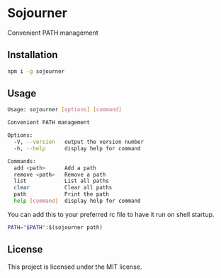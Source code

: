 # Sojourner

Convenient PATH management

## Installation

```bash
npm i -g sojourner
```

## Usage

```bash
Usage: sojourner [options] [command]

Convenient PATH management

Options:
  -V, --version   output the version number
  -h, --help      display help for command

Commands:
  add <path>      Add a path
  remove <path>   Remove a path
  list            List all paths
  clear           Clear all paths
  path            Print the path
  help [command]  display help for command
```

You can add this to your preferred rc file to have it run on shell startup.

```bash
PATH="$PATH":$(sojourner path)
```

## License

This project is licensed under the MIT license.
